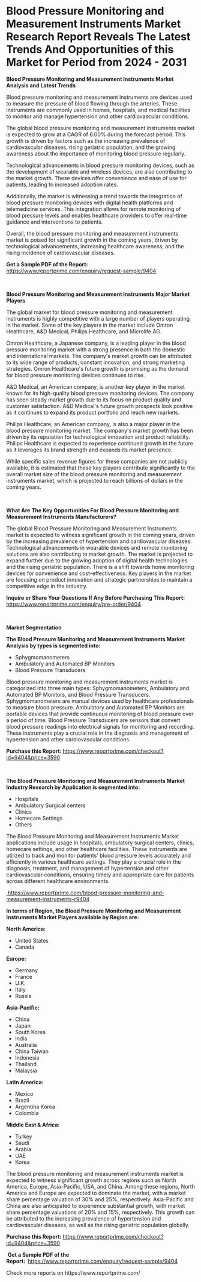 <p><h1>Blood Pressure Monitoring and Measurement Instruments Market Research Report Reveals The Latest Trends And Opportunities of this Market for Period from 2024 - 2031</h1></p><p><strong>Blood Pressure Monitoring and Measurement Instruments Market Analysis and Latest Trends</strong></p>
<p><p>Blood pressure monitoring and measurement instruments are devices used to measure the pressure of blood flowing through the arteries. These instruments are commonly used in homes, hospitals, and medical facilities to monitor and manage hypertension and other cardiovascular conditions.</p><p>The global blood pressure monitoring and measurement instruments market is expected to grow at a CAGR of 6.00% during the forecast period. This growth is driven by factors such as the increasing prevalence of cardiovascular diseases, rising geriatric population, and the growing awareness about the importance of monitoring blood pressure regularly. </p><p>Technological advancements in blood pressure monitoring devices, such as the development of wearable and wireless devices, are also contributing to the market growth. These devices offer convenience and ease of use for patients, leading to increased adoption rates.</p><p>Additionally, the market is witnessing a trend towards the integration of blood pressure monitoring devices with digital health platforms and telemedicine services. This integration allows for remote monitoring of blood pressure levels and enables healthcare providers to offer real-time guidance and interventions to patients.</p><p>Overall, the blood pressure monitoring and measurement instruments market is poised for significant growth in the coming years, driven by technological advancements, increasing healthcare awareness, and the rising incidence of cardiovascular diseases.</p></p>
<p><strong>Get a Sample PDF of the Report:&nbsp;</strong> <a href="https://www.reportprime.com/enquiry/request-sample/9404">https://www.reportprime.com/enquiry/request-sample/9404</a></p>
<p>&nbsp;</p>
<p><strong>Blood Pressure Monitoring and Measurement Instruments Major Market Players</strong></p>
<p><p>The global market for blood pressure monitoring and measurement instruments is highly competitive with a large number of players operating in the market. Some of the key players in the market include Omron Healthcare, A&D Medical, Philips Healthcare, and Microlife AG.</p><p>Omron Healthcare, a Japanese company, is a leading player in the blood pressure monitoring market with a strong presence in both the domestic and international markets. The company's market growth can be attributed to its wide range of products, constant innovation, and strong marketing strategies. Omron Healthcare's future growth is promising as the demand for blood pressure monitoring devices continues to rise.</p><p>A&D Medical, an American company, is another key player in the market known for its high-quality blood pressure monitoring devices. The company has seen steady market growth due to its focus on product quality and customer satisfaction. A&D Medical's future growth prospects look positive as it continues to expand its product portfolio and reach new markets.</p><p>Philips Healthcare, an American company, is also a major player in the blood pressure monitoring market. The company's market growth has been driven by its reputation for technological innovation and product reliability. Philips Healthcare is expected to experience continued growth in the future as it leverages its brand strength and expands its market presence.</p><p>While specific sales revenue figures for these companies are not publicly available, it is estimated that these key players contribute significantly to the overall market size of the blood pressure monitoring and measurement instruments market, which is projected to reach billions of dollars in the coming years.</p></p>
<p>&nbsp;</p>
<p><strong>What Are The Key Opportunities For Blood Pressure Monitoring and Measurement Instruments Manufacturers?</strong></p>
<p><p>The global Blood Pressure Monitoring and Measurement Instruments market is expected to witness significant growth in the coming years, driven by the increasing prevalence of hypertension and cardiovascular diseases. Technological advancements in wearable devices and remote monitoring solutions are also contributing to market growth. The market is projected to expand further due to the growing adoption of digital health technologies and the rising geriatric population. There is a shift towards home monitoring devices for convenience and cost-effectiveness. Key players in the market are focusing on product innovation and strategic partnerships to maintain a competitive edge in the industry.</p></p>
<p><strong>Inquire or Share Your Questions If Any Before Purchasing This Report:</strong> <a href="https://www.reportprime.com/enquiry/pre-order/9404">https://www.reportprime.com/enquiry/pre-order/9404</a></p>
<p>&nbsp;</p>
<p><strong>Market Segmentation</strong></p>
<p><strong>The Blood Pressure Monitoring and Measurement Instruments Market Analysis by types is segmented into:</strong></p>
<p><ul><li>Sphygmomanometers</li><li>Ambulatory and Automated BP Monitors</li><li>Blood Pressure Transducers</li></ul></p>
<p><p>Blood pressure monitoring and measurement instruments market is categorized into three main types: Sphygmomanometers, Ambulatory and Automated BP Monitors, and Blood Pressure Transducers. Sphygmomanometers are manual devices used by healthcare professionals to measure blood pressure. Ambulatory and Automated BP Monitors are portable devices that provide continuous monitoring of blood pressure over a period of time. Blood Pressure Transducers are sensors that convert blood pressure readings into electrical signals for monitoring and recording. These instruments play a crucial role in the diagnosis and management of hypertension and other cardiovascular conditions.</p></p>
<p><strong>Purchase this Report:&nbsp;</strong><a href="https://www.reportprime.com/checkout?id=9404&price=3590">https://www.reportprime.com/checkout?id=9404&price=3590</a></p>
<p>&nbsp;</p>
<p><strong>The Blood Pressure Monitoring and Measurement Instruments Market Industry Research by Application is segmented into:</strong></p>
<p><ul><li>Hospitals</li><li>Ambulatory Surgical centers</li><li>Clinics</li><li>Homecare Settings</li><li>Others</li></ul></p>
<p><p>The Blood Pressure Monitoring and Measurement Instruments Market applications include usage in hospitals, ambulatory surgical centers, clinics, homecare settings, and other healthcare facilities. These instruments are utilized to track and monitor patients' blood pressure levels accurately and efficiently in various healthcare settings. They play a crucial role in the diagnosis, treatment, and management of hypertension and other cardiovascular conditions, ensuring timely and appropriate care for patients across different healthcare environments.</p></p>
<p><a href="https://www.reportprime.com/blood-pressure-monitoring-and-measurement-instruments-r9404">&nbsp;https://www.reportprime.com/blood-pressure-monitoring-and-measurement-instruments-r9404</a></p>
<p><strong>In terms of Region, the Blood Pressure Monitoring and Measurement Instruments Market Players available by Region are:</strong></p>
<p>
    <p> <strong> North America: </strong>
        <ul>
            <li>United States</li>
            <li>Canada</li>
        </ul>
        </p> 
    <p> <strong> Europe: </strong>
        <ul>
            <li>Germany</li>
            <li>France</li>
            <li>U.K.</li>
            <li>Italy</li>
            <li>Russia</li>
        </ul>
        </p> 
    <p> <strong> Asia-Pacific: </strong>
        <ul>
            <li>China</li>
            <li>Japan</li>
            <li>South Korea</li>
            <li>India</li>
            <li>Australia</li>
            <li>China Taiwan</li>
            <li>Indonesia</li>
            <li>Thailand</li>
            <li>Malaysia</li>
        </ul>
        </p> 
    <p> <strong> Latin America: </strong>
        <ul>
            <li>Mexico</li>
            <li>Brazil</li>
            <li>Argentina Korea</li>
            <li>Colombia</li>
        </ul>
        </p> 
    <p> <strong> Middle East & Africa: </strong>
        <ul>
            <li>Turkey</li>
            <li>Saudi</li>
            <li>Arabia</li>
            <li>UAE</li>
            <li>Korea</li>
        </ul>
    </p>
    </p>
<p><p>The blood pressure monitoring and measurement instruments market is expected to witness significant growth across regions such as North America, Europe, Asia-Pacific, USA, and China. Among these regions, North America and Europe are expected to dominate the market, with a market share percentage valuation of 30% and 25%, respectively. Asia-Pacific and China are also anticipated to experience substantial growth, with market share percentage valuations of 20% and 15%, respectively. This growth can be attributed to the increasing prevalence of hypertension and cardiovascular diseases, as well as the rising geriatric population globally.</p></p>
<p><strong>Purchase this Report: </strong><a href="https://www.reportprime.com/checkout?id=9404&price=3590">https://www.reportprime.com/checkout?id=9404&price=3590</a></p>
<p>&nbsp;<strong>Get a Sample PDF of the Report:&nbsp;&nbsp;</strong><a href="https://www.reportprime.com/enquiry/request-sample/9404">https://www.reportprime.com/enquiry/request-sample/9404</a></p>
<p><strong></strong></p>
<p>Check more reports on https://www.reportprime.com/</p>